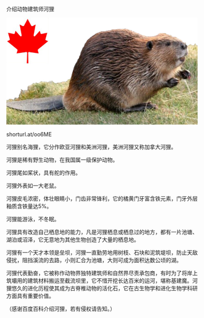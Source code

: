 介绍动物建筑师河狸


![介绍动物建筑师河狸](https://github.com/ywangnccu/ywang/blob/main/images/Beaver.jpg)

shorturl.at/oo6ME


河狸别名海狸，它分作欧亚河狸和美洲河狸，美洲河狸又称加拿大河狸。

河狸是稀有野生动物，在我国属一级保护动物。

河狸尾如桨状，具有舵的作用。

河狸外表如一大老鼠。

河狸皮毛浓密，体壮眼睛小，门齿非常锋利，它的橘黄门牙富含铁元素，门牙外层釉质含铁量达5%。

河狸能游泳，不冬眠。

河狸具有改造自己栖息地的能力，凡是河狸栖息或栖息过的地方，都有一片池塘、湖泊或沼泽，它无意地为其他生物创造了大量的栖息地。

河狸有一个天才本领是垒坝，河狸一直勤劳地用树枝、石块和泥筑堤坝，防止天敌侵扰，阻挡溪流的去路，小则汇合为池塘，大则可成为面积达数公顷的湖。

河狸代表勤奋，它被称作动物界独特建筑师和自然界尽责承包商，有时为了将岸上筑壩用的建筑材料搬运至截流坝里，它不惜开挖长达百米的运河，堪称基建魔。河狸悠久的进化历程使其成为古脊椎动物的活化石，它在古生物学和进化生物学科研方面具有重要价值。


（感谢百度百科介绍河狸，若有侵权请告知。）

